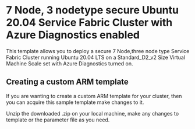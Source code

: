 # 7 Node, 3 nodetype secure Ubuntu 20.04 Service Fabric Cluster with Azure Diagnostics enabled

This template allows you to deploy a secure 7 Node,three node type Service Fabric Cluster running Ubuntu 20.04 LTS on a Standard_D2_v2 Size Virtual Machine Scale set with Azure Diagnostics turned on.

## Creating a custom ARM template

If you are wanting to create a custom ARM template for your cluster, then you can acquire this sample template make changes to it.

Unzip the downloaded .zip on your local machine, make any changes to template or the parameter file as you need.